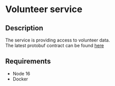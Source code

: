 # Volunteer service

## Description
The service is providing access to volunteer data.\
The latest protobuf contract can be found [here](https://github.com/i-want-to-help-ukraine/protobuf/blob/main/schema/volunteer-service.proto)

## Requirements
* Node 16
* Docker
